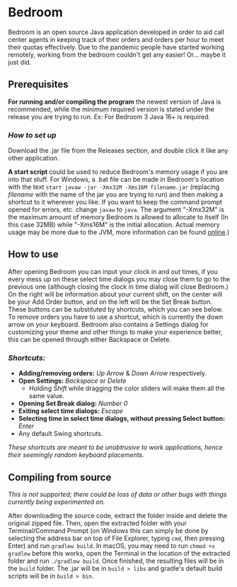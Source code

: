 # Bedroom
Bedroom is an open source Java application developed in order to aid call center agents in keeping track of their orders 
and orders per hour to meet their quotas effectively. Due to the pandemic people have started working remotely, working 
from the bedroom couldn't get any easier! Or... maybe it just did.

## Prerequisites
**For running and/or compiling the program** the newest version of Java is recommended, while the minimum required
version is stated under the release you are trying to run. Ex: For Bedroom 3 Java 16+ is required.

### _How to set up_
Download the .jar file from the Releases section, and double click it like any other application.

**A start script** could be used to reduce Bedroom's memory usage if you are into that stuff. For Windows, 
a .bat file can be made in Bedroom's location with the text ```start javaw -jar -Xmx32M -Xms16M filename.jar``` 
(replacing _filename_ with the name of the jar you are trying to run) and then making a shortcut to it wherever 
you like. If you want to keep the command prompt opened for errors, etc. change ```javaw```  to ```java```. The 
argument "-Xmx32M" is the maximum amount of memory Bedroom is allowed to allocate to itself (In this case 32MB) 
while "-Xms16M" is the initial allocation. Actual memory usage may be more due to the JVM, more information can 
be found [online](https://plumbr.io/blog/memory-leaks/why-does-my-java-process-consume-more-memory-than-xmx).)

## How to use
After opening Bedroom you can input your clock in and out times, if you every mess up on these select time dialogs you
may close them to go to the previous one (although closing the clock in time dialog will close Bedroom.) On the right will
be information about your current shift, on the center will be your Add Order button, and on the left will be the Set
Break button. These buttons can be substituted by shortcuts, which you can see below. To remove orders you have to use
a shortcut, which is currently the down arrow on your keyboard. Bedroom also contains a Settings dialog for customizing
your theme and other things to make your experience better, this can be opened through either Backspace or Delete.

### _Shortcuts:_
* **Adding/removing orders:** _Up Arrow_ & _Down Arrow_ respectively.
* **Open Settings:** _Backspace_ or _Delete_
   * Holding _Shift_ while dragging the color sliders will make them all the same value.
* **Opening Set Break dialog:** _Number 0_
* **Exiting select time dialogs:** _Escape_
* **Selecting time in select time dialogs, without pressing Select button:** _Enter_
* Any default Swing shortcuts.

_These shortcuts are meant to be unobtrusive to work applications,
hence their seemingly random keyboard placements._

## Compiling from source
_This is not supported; there could be loss of data or other bugs with things currently being experimented on._

After downloading the source code, extract the folder inside and delete the original zipped file. Then, open the 
extracted folder with your Terminal/Command Prompt (on Windows this can simply be done by selecting the address bar on 
top of File Explorer, typing ```cmd```, then pressing Enter) and run ```gradlew build```. In macOS, you may need to 
run ```chmod +x gradlew``` before this works, open the Terminal in the location of the extracted folder and run 
```./gradlew build```. Once finished, the resulting files will be in the ```build``` folder. The .jar will be in 
```build > libs``` and gradle's default build scripts will be in ```build > bin```.
